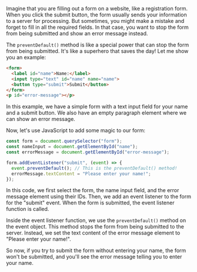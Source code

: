 Imagine that you are filling out a form on a website, like a registration form. When you click the submit button, the form usually sends your information to a server for processing. But sometimes, you might make a mistake and forget to fill in all the required fields. In that case, you want to stop the form from being submitted and show an error message instead.

The `preventDefault()` method is like a special power that can stop the form from being submitted. It's like a superhero that saves the day! Let me show you an example:

```html
<form>
  <label id="name">Name:</label>
  <input type="text" id="name" name="name">
  <button type="submit">Submit</button>
</form>
<p id="error-message"></p>
```

In this example, we have a simple form with a text input field for your name and a submit button. We also have an empty paragraph element where we can show an error message.

Now, let's use JavaScript to add some magic to our form:

```js
const form = document.querySelector("form");
const nameInput = document.getElementById("name");
const errorMessage = document.getElementById("error-message");

form.addEventListener("submit", (event) => {
  event.preventDefault(); // This is the preventDefault() method!
  errorMessage.textContent = "Please enter your name!";
});
```

In this code, we first select the form, the name input field, and the error message element using their IDs. Then, we add an event listener to the form for the "submit" event. When the form is submitted, the event listener function is called.

Inside the event listener function, we use the `preventDefault()` method on the event object. This method stops the form from being submitted to the server. Instead, we set the text content of the error message element to "Please enter your name!".

So now, if you try to submit the form without entering your name, the form won't be submitted, and you'll see the error message telling you to enter your name.